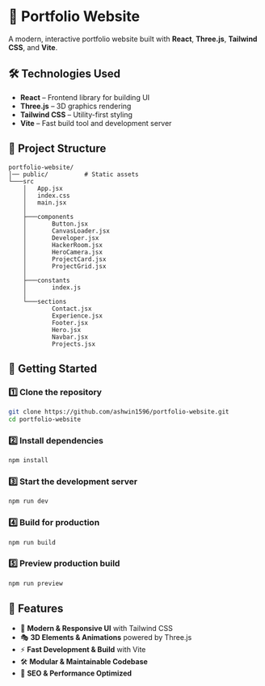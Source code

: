 # 🚀 Portfolio Website

A modern, interactive portfolio website built with **React**, **Three.js**, **Tailwind CSS**, and **Vite**.

## 🛠️ Technologies Used

- **React** – Frontend library for building UI
- **Three.js** – 3D graphics rendering
- **Tailwind CSS** – Utility-first styling
- **Vite** – Fast build tool and development server

## 📂 Project Structure

```
portfolio-website/
│── public/          # Static assets
└───src
    │   App.jsx
    │   index.css
    │   main.jsx
    │
    ├───components
    │       Button.jsx
    │       CanvasLoader.jsx
    │       Developer.jsx
    │       HackerRoom.jsx
    │       HeroCamera.jsx
    │       ProjectCard.jsx
    │       ProjectGrid.jsx
    │
    ├───constants
    │       index.js
    │
    └───sections
            Contact.jsx
            Experience.jsx
            Footer.jsx
            Hero.jsx
            Navbar.jsx
            Projects.jsx
```

## 🚀 Getting Started

### 1️⃣ Clone the repository
```sh
git clone https://github.com/ashwin1596/portfolio-website.git
cd portfolio-website
```

### 2️⃣ Install dependencies
```sh
npm install
```

### 3️⃣ Start the development server
```sh
npm run dev
```

### 4️⃣ Build for production
```sh
npm run build
```

### 5️⃣ Preview production build
```sh
npm run preview
```

## 🌟 Features

- 🎨 **Modern & Responsive UI** with Tailwind CSS
- 🎭 **3D Elements & Animations** powered by Three.js
- ⚡ **Fast Development & Build** with Vite
- 🛠 **Modular & Maintainable Codebase**
- 🔗 **SEO & Performance Optimized**